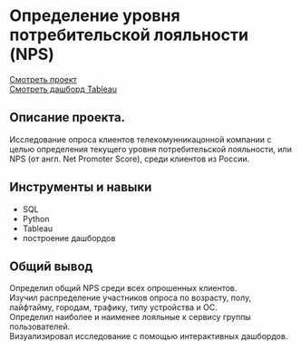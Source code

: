 # Определение уровня потребительской лояльности (NPS)
[Смотреть проект](https://github.com/qusoq/educational_projects/blob/main/loyality_NPS/NPS_project.ipynb)  
[Смотреть дашборд Tableau](https://public.tableau.com/views/_NPS___v2/sheet10?:language=en-US&:display_count=n&:origin=viz_share_link)

## Описание проекта.
Исследование опроса клиентов телекомунникацонной компании с целью определения текущего уровня потребительской лояльности, или NPS (от англ. Net Promoter Score), среди клиентов из России.

## Инструменты и навыки
- SQL
- Python
- Tableau
- построение дашбордов

## Общий вывод

Определил общий NPS среди всех опрошенных клиентов.  
Изучил распределение участников опроса по возрасту, полу, лайфтайму, городам, трафику, типу устройства и ОС.  
Определил наиболее и наименее лояльные к сервису группы пользователей.  
Визуализировал исследование с помощью интерактивных дашбордов.
